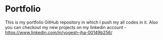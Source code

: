 # Portfolio
This is my portfolio GitHub repository in which I push my all codes in it.
Also you can checkout my new projects on my linkedin account - https://www.linkedin.com/in/yogesh-jha-00149b256/